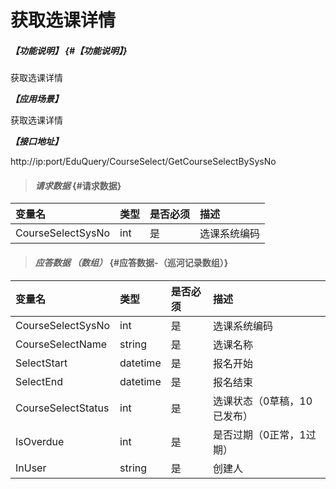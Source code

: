 # 获取选课详情

##### _【功能说明】_ {#【功能说明】}

获取选课详情


_**【应用场景】**_

获取选课详情


_**【接口地址】**_

http://ip:port/EduQuery/CourseSelect/GetCourseSelectBySysNo

> #### _请求数据_ {#请求数据}

| 变量名 | 类型 | 是否必须 | 描述 |
| :--- | :--- | :--- | :--- |
| CourseSelectSysNo| int| 是 | 选课系统编码|




> #### _应答数据 （数组）_ {#应答数据-（巡河记录数组）}

| 变量名 | 类型 | 是否必须 | 描述 |
| :--- | :--- | :--- | :--- |
| CourseSelectSysNo| int| 是 | 选课系统编码|
| CourseSelectName| string| 是 | 选课名称|
| SelectStart| datetime| 是 | 报名开始|
| SelectEnd| datetime| 是 | 报名结束|
| CourseSelectStatus| int| 是 | 选课状态（0草稿，10已发布）|
| IsOverdue| int| 是 | 是否过期（0正常，1过期）|
| InUser| string| 是 | 创建人|



